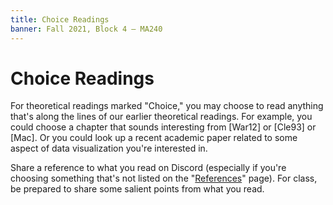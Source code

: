 ```yaml
---
title: Choice Readings
banner: Fall 2021, Block 4 — MA240
---
```


# Choice Readings

For theoretical readings marked "Choice," you may choose to read anything that's along the lines of our earlier theoretical readings. For example, you could choose a chapter that sounds interesting from [War12] or [Cle93] or [Mac]. Or you could look up a recent academic paper related to some aspect of data visualization you're interested in. 

Share a reference to what you read on Discord (especially if you're choosing something that's not listed on the "[References](references)" page). For class, be prepared to share some salient points from what you read. 
